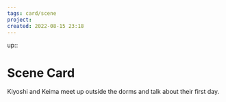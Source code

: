 ```yaml
---
tags: card/scene
project: 
created: 2022-08-15 23:18
---
```

up:: 
# Scene Card
Kiyoshi and Keima meet up outside the dorms and talk about their first day.